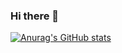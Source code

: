 ### Hi there 👋

[![Anurag's GitHub stats](https://github-readme-stats.vercel.app/api?username=inticoy)](https://github.com/inticoy/github-readme-stats)


<!--
**inticoy/inticoy** is a ✨ _special_ ✨ repository because its `README.md` (this file) appears on your GitHub profile.

Here are some ideas to get you started:

- 🔭 I’m currently working on ...
- 🌱 I’m currently learning ...
- 👯 I’m looking to collaborate on ...
- 🤔 I’m looking for help with ...
- 💬 Ask me about ...
- 📫 How to reach me: ...
- 😄 Pronouns: ...
- ⚡ Fun fact: ...
-->
